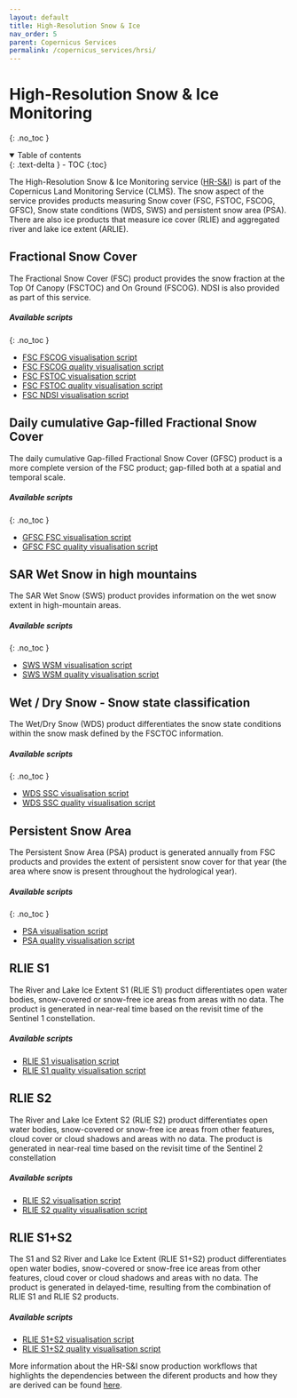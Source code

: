 ```yaml
---
layout: default
title: High-Resolution Snow & Ice
nav_order: 5
parent: Copernicus Services
permalink: /copernicus_services/hrsi/
---
```


# High-Resolution Snow & Ice Monitoring
{: .no_toc }

<details open markdown="block">
  <summary>
    Table of contents
  </summary>
  {: .text-delta }
- TOC
{:toc}
</details>

The High-Resolution Snow & Ice Monitoring service ([HR-S&I](https://land.copernicus.eu/pan-european/biophysical-parameters/high-resolution-snow-and-ice-monitoring)) is part of the Copernicus Land Monitoring Service (CLMS). The snow aspect of the service provides products measuring Snow cover (FSC, FSTOC, FSCOG, GFSC), Snow state conditions (WDS, SWS) and persistent snow area (PSA). There are also ice products that measure ice cover (RLIE) and aggregated river and lake ice extent (ARLIE).

## Fractional Snow Cover

The Fractional Snow Cover (FSC) product provides the snow fraction at the Top Of Canopy (FSCTOC) and On Ground (FSCOG). NDSI is also provided as part of this service.

##### Available scripts
{: .no_toc }
- [FSC FSCOG visualisation script](/copernicus_services/hrsi-fsc-on-ground-fsi)
- [FSC FSCOG quality visualisation script](/copernicus_services/hrsi-fsc-on-ground-fsi-quality)
- [FSC FSTOC visualisation script](/copernicus_services/hrsi-fsc-top-of-canopy-fsi)
- [FSC FSTOC quality visualisation script](/copernicus_services/hrsi-fsc-top-of-canopy-fsi-quality)
- [FSC NDSI visualisation script](/copernicus_services/hrsi-fsc-ndsi)

## Daily cumulative Gap-filled Fractional Snow Cover

The daily cumulative Gap-filled Fractional Snow Cover (GFSC) product is a more complete version of the FSC product; gap-filled both at a spatial and temporal scale.

##### Available scripts
{: .no_toc }
- [GFSC FSC visualisation script](/copernicus_services/hrsi-gfsc-fsc)
- [GFSC FSC quality visualisation script](/copernicus_services/hrsi-gfsc-fsc-quality)

## SAR Wet Snow in high mountains

The SAR Wet Snow (SWS) product provides information on the wet snow extent in high-mountain areas. 

##### Available scripts
{: .no_toc }
- [SWS WSM visualisation script](/copernicus_services/hrsi-sws-wet-snow-classification-high-mountains)
- [SWS WSM quality visualisation script](/copernicus_services/hrsi-sws-wet-snow-classification-high-mountains-quality)

## Wet / Dry Snow - Snow state classification

The Wet/Dry Snow (WDS) product differentiates the snow state conditions within the snow mask defined by the FSCTOC information.

##### Available scripts
{: .no_toc }
- [WDS SSC visualisation script](/copernicus_services/hrsi-wds-ssc)
- [WDS SSC quality visualisation script](/copernicus_services/hrsi-wds-ssc-quality)

## Persistent Snow Area

The Persistent Snow Area (PSA) product is generated annually from FSC products and provides the extent of persistent snow cover for that year (the area where snow is present throughout the hydrological year).

##### Available scripts
{: .no_toc }
- [PSA visualisation script](/copernicus_services/hrsi-psa-psa)
- [PSA quality visualisation script](/copernicus_services/hrsi-psa-psa-quality)

## RLIE S1

The River and Lake Ice Extent S1 (RLIE S1) product differentiates open water bodies, snow-covered or snow-free ice areas from areas with no data. The product is generated in near-real time based on the revisit time of the Sentinel 1 constellation. 

##### Available scripts

- [RLIE S1 visualisation script](/copernicus_services/hrsi-rlie-s1)
- [RLIE S1 quality visualisation script](/copernicus_services/hrsi-rlie-s1-quality)

## RLIE S2

The River and Lake Ice Extent S2 (RLIE S2) product differentiates open water bodies, snow-covered or snow-free ice areas from other features, cloud cover or cloud shadows and areas with no data. The product is generated in near-real time based on the revisit time of the Sentinel 2 constellation 

##### Available scripts

- [RLIE S2 visualisation script](/copernicus_services/hrsi-rlie-s2)
- [RLIE S2 quality visualisation script](/copernicus_services/hrsi-rlie-s2-quality)

## RLIE S1+S2

The S1 and S2 River and Lake Ice Extent (RLIE S1+S2) product differentiates open water bodies, snow-covered or snow-free ice areas from other features, cloud cover or cloud shadows and areas with no data. The product is generated in delayed-time, resulting from the combination of RLIE S1 and RLIE S2 products.  

##### Available scripts

- [RLIE S1+S2 visualisation script](/copernicus_services/hrsi-rlie-s1s2)
- [RLIE S1+S2 quality visualisation script](/copernicus_services/hrsi-rlie-s1s2-quality)

More information about the HR-S&I snow production workflows that highlights the dependencies between the diferent products and how they are derived can be found [here](https://land.copernicus.eu/pan-european/biophysical-parameters/high-resolution-snow-and-ice-monitoring/snow-products).

